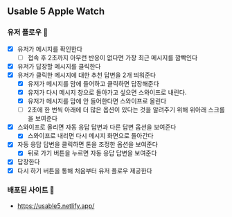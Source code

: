 ## Usable 5 Apple Watch

### 유저 플로우 🎁
- [x] 유저가 메시지를 확인한다
    - [ ] 접속 후 2초까지 아무런 반응이 없다면 가장 최근 메시지를 깜빡인다
- [x] 유저가 답장할 메시지를 클릭한다
- [x] 유저가 클릭한 메시지에 대한 추천 답변을 2개 띄워준다
    - [x] 유저가 메시지를 맘에 들어하고 클릭하면 답장해준다
    - [x] 유저가 다시 메시지 창으로 돌아가고 싶으면 스와이프로 내린다. 
    - [x] 유저가 메시지를 맘에 안 들어한다면 스와이프로 올린다
    - [ ] 2초에 한 번씩 아래에 더 많은 옵션이 있다는 것을 알려주기 위해 위아래 스크롤을 보여준다
- [x] 스와이프로 올리면 자동 응답 답변과 다른 답변 옵션을 보여준다
    - [x] 스와이프로 내리면 다시 메시지 화면으로 돌아간다
- [x] 자동 응답 답변을 클릭하면 톤을 조정한 옵션을 보여준다
    - [x] 뒤로 가기 버튼을 누르면 자동 응답 답변을 보여준다
- [x] 답장한다
- [x] 다시 하기 버튼을 통해 처음부터 유저 플로우 제공한다

### 배포된 사이트 🎉
- https://usable5.netlify.app/
